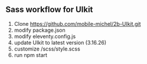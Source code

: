 ## Sass workflow for UIkit
1. Clone https://github.com/mobile-michel/2b-UIkit.git
2. modify package.json
3. modify eleventy.config.js
4. update UIkit to latest version (3.16.26)
5. customize /scss/style.scss
6. run npm start